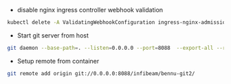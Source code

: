 - disable nginx ingress controller webhook validation

```bash
kubectl delete -A ValidatingWebhookConfiguration ingress-nginx-admission
```

- Start git server from host
```bash
git daemon --base-path=. --listen=0.0.0.0 --port=8088  --export-all --reuseaddr --informative-errors --verbose
```

- Setup remote from container
```bash
git remote add origin git://0.0.0.0:8088/infibeam/bennu-git2/
```

